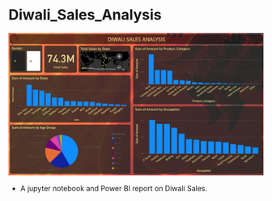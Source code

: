# Diwali_Sales_Analysis
![Report](https://github.com/abhinavomer/Diwali_Sales_Analysis/blob/main/report_image.png)
- A jupyter notebook and Power BI report on Diwali Sales.
